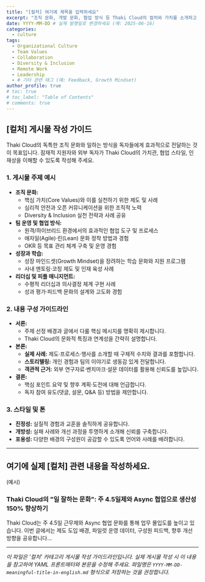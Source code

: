 ```yaml
---
title: "[컬처] 여기에 제목을 입력하세요"
excerpt: "조직 문화, 개발 문화, 협업 방식 등 Thaki Cloud의 컬처와 가치를 소개하고 공유하는 글"
date: YYYY-MM-DD # 실제 발행일로 변경하세요 (예: 2025-06-16)
categories:
  - culture
tags:
  - Organizational Culture
  - Team Values
  - Collaboration
  - Diversity & Inclusion
  - Remote Work
  - Leadership
  - # 기타 관련 태그 (예: Feedback, Growth Mindset)
author_profile: true
# toc: true
# toc_label: "Table of Contents"
# comments: true
---
```


## [컬처] 게시물 작성 가이드

Thaki Cloud의 독특한 조직 문화와 일하는 방식을 독자들에게 효과적으로 전달하는 것이 목표입니다. 잠재적 지원자와 외부 독자가 Thaki Cloud의 가치관, 협업 스타일, 인재상을 이해할 수 있도록 작성해 주세요.

### 1. 게시물 주제 예시
*   **조직 문화:**
    *   핵심 가치(Core Values)와 이를 실천하기 위한 제도 및 사례
    *   심리적 안전과 오픈 커뮤니케이션을 위한 조직적 노력
    *   Diversity & Inclusion 실천 전략과 사례 공유
*   **팀 운영 및 협업 방식:**
    *   원격/하이브리드 환경에서의 효과적인 협업 도구 및 프로세스
    *   애자일(Agile)·린(Lean) 문화 정착 방법과 경험
    *   OKR 등 목표 관리 체계 구축 및 운영 경험
*   **성장과 학습:**
    *   성장 마인드셋(Growth Mindset)을 장려하는 학습 문화와 지원 프로그램
    *   사내 멘토링·코칭 제도 및 인재 육성 사례
*   **리더십 및 피플 매니지먼트:**
    *   수평적 리더십과 의사결정 체계 구현 사례
    *   성과 평가·피드백 문화의 설계와 고도화 경험

### 2. 내용 구성 가이드라인
*   **서론:**
    *   주제 선정 배경과 글에서 다룰 핵심 메시지를 명확히 제시합니다.
    *   Thaki Cloud의 문화적 특징과 연계성을 간략히 설명합니다.
*   **본론:**
    *   **실제 사례:** 제도·프로세스·행사를 소개할 때 구체적 수치와 결과를 포함합니다.
    *   **스토리텔링:** 개인 경험과 팀의 이야기로 생동감 있게 전달합니다.
    *   **객관적 근거:** 외부 연구자료·벤치마크·설문 데이터를 활용해 신뢰도를 높입니다.
*   **결론:**
    *   핵심 포인트 요약 및 향후 계획·도전에 대해 언급합니다.
    *   독자 참여 유도(댓글, 설문, Q&A 등) 방법을 제안합니다.

### 3. 스타일 및 톤
*   **진정성:** 실질적 경험과 교훈을 솔직하게 공유합니다.
*   **개방성:** 실패 사례와 개선 과정을 투명하게 소개해 신뢰를 구축합니다.
*   **포용성:** 다양한 배경의 구성원이 공감할 수 있도록 언어와 사례를 배려합니다.

---

## 여기에 실제 [컬처] 관련 내용을 작성하세요.

(예시)

### Thaki Cloud의 "일 잘하는 문화": 주 4.5일제와 Async 협업으로 생산성 150% 향상하기

Thaki Cloud는 주 4.5일 근무제와 Async 협업 문화를 통해 업무 몰입도를 높이고 있습니다. 이번 글에서는 제도 도입 배경, 파일럿 운영 데이터, 구성원 피드백, 향후 개선 방향을 공유합니다...

---

_이 파일은 '컬처' 카테고리 게시물 작성 가이드라인입니다. 실제 게시물 작성 시 이 내용을 참고하여 YAML 프론트매터와 본문을 수정해 주세요. 파일명은 `YYYY-MM-DD-meaningful-title-in-english.md` 형식으로 저장하는 것을 권장합니다._ 